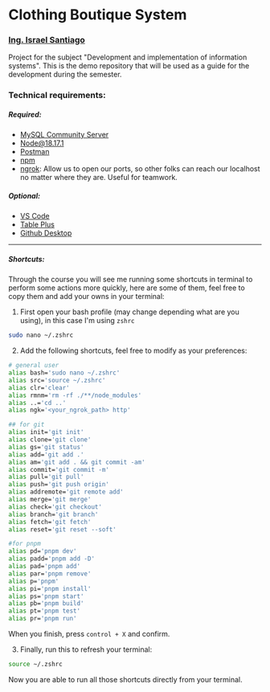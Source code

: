# Clothing Boutique System

### [Ing. Israel Santiago](https://israelsantiago.com)

Project for the subject "Development and implementation of information systems". This is the demo repository that will be used as a guide for the development during the semester.

### Technical requirements:

##### Required:

- [MySQL Community Server](https://dev.mysql.com/downloads/)
- [Node@18.17.1](https://nodejs.org/en)
- [Postman](https://www.postman.com/downloads/)
- [npm](https://docs.npmjs.com/downloading-and-installing-node-js-and-npm)
- [ngrok](https://ngrok.com/download): Allow us to open our ports, so other folks can reach our localhost no matter where they are. Useful for teamwork.

##### Optional:

- [VS Code](https://code.visualstudio.com/download)
- [Table Plus](https://tableplus.com)
- [Github Desktop](https://desktop.github.com)

---

##### Shortcuts:

Through the course you will see me running some shortcuts in terminal to perform some actions more quickly, here are some of them, feel free to copy them and add your owns in your terminal:

1. First open your bash profile (may change depending what are you using), in this case I'm using `zshrc`

```bash
sudo nano ~/.zshrc
```

2. Add the following shortcuts, feel free to modify as your preferences:

```bash
# general user
alias bash='sudo nano ~/.zshrc'
alias src='source ~/.zshrc'
alias clr='clear'
alias rmnm='rm -rf ./**/node_modules'
alias ..='cd ..'
alias ngk='<your_ngrok_path> http'

## for git
alias init='git init'
alias clone='git clone'
alias gs='git status'
alias add='git add .'
alias am='git add . && git commit -am'
alias commit='git commit -m'
alias pull='git pull'
alias push='git push origin'
alias addremote='git remote add'
alias merge='git merge'
alias check='git checkout'
alias branch='git branch'
alias fetch='git fetch'
alias reset='git reset --soft'

#for pnpm
alias pd='pnpm dev'
alias padd='pnpm add -D'
alias pad='pnpm add'
alias par='pnpm remove'
alias p='pnpm'
alias pi='pnpm install'
alias ps='pnpm start'
alias pb='pnpm build'
alias pt='pnpm test'
alias pr='pnpm run'
```

When you finish, press `control + X` and confirm.

3. Finally, run this to refresh your terminal:

```bash
source ~/.zshrc
```

Now you are able to run all those shortcuts directly from your terminal.
